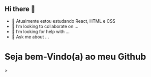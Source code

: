 ## Hi there 👋



- 🌱  Atualmente estou estudando React, HTML e CSS
- 👯 I’m looking to collaborate on ...
- 🤔 I’m looking for help with ...
- 💬 Ask me about ...

<h1>Seja bem-Vindo(a) ao meu Github </h1>>

<img src="https://th.bing.com/th/id/OIP.K-4RqDC6zFrpAG31ayDDOgHaHa?cb=iwp1&rs=1&pid=ImgDetMain" alt="">
